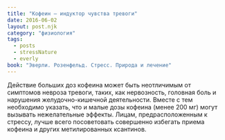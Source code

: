 ```yaml
---
title: "Кофеин – индуктор чувства тревоги"
date: 2016-06-02
layout: post.njk
category: "физиология"
tags:
  - posts
  - stressNature
  - everly
book: "Эверли. Розенфельд. Стресс. Природа и лечение"
---
```


Действие больших доз кофеина может быть неотличимым от симптомов невроза тревоги, таких, как нервозность, головная боль и нарушения желудочно-кишечной деятельности. Вместе с тем необходимо указать, что и малые дозы кофеина (менее 200 мг) могут вызывать нежелательные эффекты. Лицам, предрасположенным к стрессу, лучше всего посоветовать совершенно избегать приема кофеина и других метилированных ксантинов.
